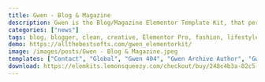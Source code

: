 ```yaml
---
title: Gwen - Blog & Magazine
description: Gwen is the Blog/Magazine Elementor Template Kit, that perfectly fits for any blogger needs. Gwen’s clean & balanced layout make it best choice for bloggers. The Kit includes a lot of templates that are easy to edit using Elementor page builder for WordPress and has been optimized for use with the free Hello Elementor theme but may be used with most themes that support Elementor.
categories: ["news"]
tags: blog, blogger, clean, creative, Elementor Pro, fashion, lifestyle, magazine, minimal, modern, newspaper, personal, responsive, technology, travel
demo: https://allthebestsofts.com/gwen_elementorkit/
image: /images/posts/Gwen - Blog & Magazine.jpeg
templates: ["Contact", "Global", "Gwen 404", "Gwen Archive Author", "Gwen Archive Category", "Gwen Footer 1", "Gwen Footer 2", "Gwen Header 1", "Gwen Header 2", "Gwen Offcanvasmenu", "Gwen Page 1", "Gwen Page 2", "Gwen Page 3", "Gwen Search Results", "Gwen Single 1", "Gwen Single 2"]
download: https://elemkits.lemonsqueezy.com/checkout/buy/248c4b3a-82c5-48ee-baaa-31011ef8122b
---
```

